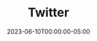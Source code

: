 ---
layout: ext_single
title: Twitter
slug: twitter
desc: Send, retrieve and monitor Tweets straight from SAMMI 
category: social
date: '2023-06-10T00:00:00-05:00'
permalink: extensions/social/:slug
download_url: https://christinak.itch.io/sammi-twitter
icon_local: twitter.png
screenshots_local: twitter_deck.png
developer_name: Christina K. 
developer_url: https://christinak.itch.io
version: 2.0
sammi_version: Any
platform: Any
overview: |

    Send Tweets and update your Twitter profile directly from SAMMI.

    **Features**
    - Tweet
    - Reply to Tweets
    - Create Polls
    - Delete Tweets
    - Update your Profile information, including your profile image and banner
    - Get profile information, such as your followers, latest tweet etc.

setup: |

    <div class="alert alert-warning" role="alert">    {% include alert.html text="Updating from a previous 1.X Twitter version? Please completely uninstall the current Twitter extension by navigating to SAMMI Core-Bridge-Uninstall extension, and delete the premade Twitter deck before proceeding. The commands names have changed, none of your existing commands will work anymore." type="warning" %} </div>

    1. Install the extension. You can follow the [Extension Install Guide](https://sammi.solutions/extensions/install).
    2. Log into Twitter
        - Go to your Bridge - Twitter Tab.
        - Click on Login select Open or Copy Twitter URL (and open it).
        - Copy your provided PIN
        - Fill out the "Enter PIN" input field and click on Authenticate. Once it says `Logged in`, you're all good to go.
    3. It's **strongly recommended** to get your own credentials, as the default ones have a quota limit applicable to all users using the extension. 
        [video](https://www.youtube.com/embed/zyQHPFsZM2A)[/video]
    4. You can now use Tweet commands directly from your SAMMI. Open the premade deck and read comments with instructions in each button. 
privacy_collect: false
---